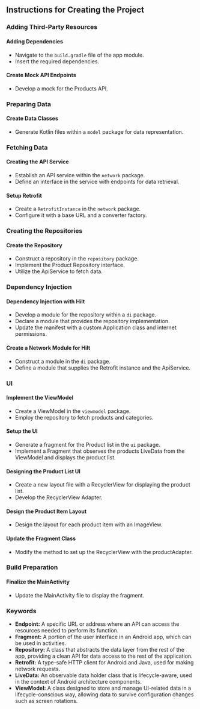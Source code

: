 ## Instructions for Creating the Project

### Adding Third-Party Resources

#### Adding Dependencies
- Navigate to the `build.gradle` file of the app module.
- Insert the required dependencies.

#### Create Mock API Endpoints
- Develop a mock for the Products API.

### Preparing Data

#### Create Data Classes
- Generate Kotlin files within a `model` package for data representation.

### Fetching Data

#### Creating the API Service
- Establish an API service within the `network` package.
- Define an interface in the service with endpoints for data retrieval.

#### Setup Retrofit
- Create a `RetrofitInstance` in the `network` package.
- Configure it with a base URL and a converter factory.

### Creating the Repositories

#### Create the Repository
- Construct a repository in the `repository` package.
- Implement the Product Repository interface.
- Utilize the ApiService to fetch data.

### Dependency Injection

#### Dependency Injection with Hilt
- Develop a module for the repository within a `di` package.
- Declare a module that provides the repository implementation.
- Update the manifest with a custom Application class and internet permissions.

#### Create a Network Module for Hilt
- Construct a module in the `di` package.
- Define a module that supplies the Retrofit instance and the ApiService.

### UI

#### Implement the ViewModel
- Create a ViewModel in the `viewmodel` package.
- Employ the repository to fetch products and categories.

#### Setup the UI
- Generate a fragment for the Product list in the `ui` package.
- Implement a Fragment that observes the products LiveData from the ViewModel and displays the product list.

#### Designing the Product List UI
- Create a new layout file with a RecyclerView for displaying the product list.
- Develop the RecyclerView Adapter.

#### Design the Product Item Layout
- Design the layout for each product item with an ImageView.

#### Update the Fragment Class
- Modify the method to set up the RecyclerView with the productAdapter.

### Build Preparation

#### Finalize the MainActivity
- Update the MainActivity file to display the fragment.

### Keywords
- **Endpoint:** A specific URL or address where an API can access the resources needed to perform its function.
- **Fragment:** A portion of the user interface in an Android app, which can be used in activities.
- **Repository:** A class that abstracts the data layer from the rest of the app, providing a clean API for data access to the rest of the application.
- **Retrofit:** A type-safe HTTP client for Android and Java, used for making network requests.
- **LiveData:** An observable data holder class that is lifecycle-aware, used in the context of Android architecture components.
- **ViewModel:** A class designed to store and manage UI-related data in a lifecycle-conscious way, allowing data to survive configuration changes such as screen rotations.